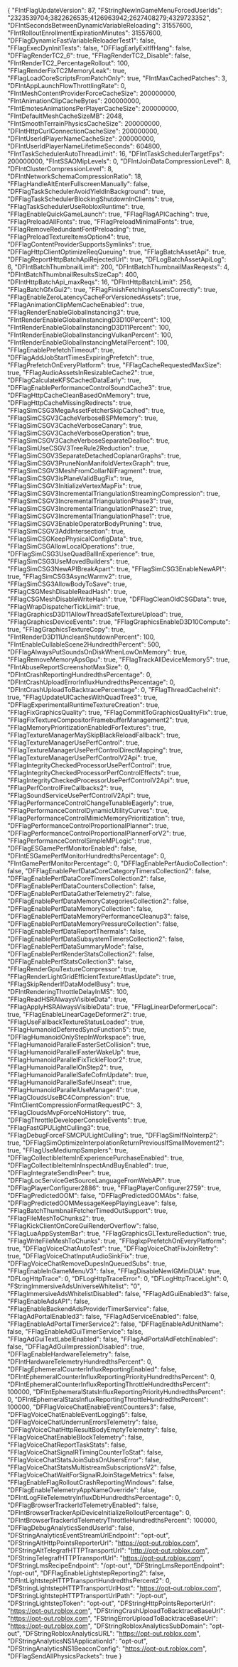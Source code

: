 {
"FIntFlagUpdateVersion": 87,
"FStringNewInGameMenuForcedUserIds": "2323539704;3822626535;4126963942;2627408279;4329723352",
"DFIntSecondsBetweenDynamicVariableReloading": 31557600,
"FIntRolloutEnrollmentExpirationMinutes": 31557600,
"DFFlagDynamicFastVariableReloaderTest1": false,
"FFlagExecDynInitTests": false,
"DFFlagEarlyExitIfHang": false,
"DFFlagRenderTC2_6": true,
"FFlagRenderTC2_Disable": false,
"FIntRenderTC2_PercentageRollout": 100,
"FFlagRenderFixTC2MemoryLeak": true,
"FFlagLoadCoreScriptsFromPatchOnly": true,
"FIntMaxCachedPatches": 3,
"DFIntAppLaunchFlowThrottlingRate": 0,
"FIntMeshContentProviderForceCacheSize": 200000000,
"FIntAnimationClipCacheBytes": 200000000,
"FIntEmotesAnimationsPerPlayerCacheSize": 200000000,
"FIntDefaultMeshCacheSizeMB": 2048,
"FIntSmoothTerrainPhysicsCacheSize": 200000000,
"DFIntHttpCurlConnectionCacheSize": 200000000,
"DFIntUserIdPlayerNameCacheSize": 200000000,
"DFIntUserIdPlayerNameLifetimeSeconds": 604800,
"FIntTaskSchedulerAutoThreadLimit": 16,
"DFIntTaskSchedulerTargetFps": 200000000,
"FIntSSAOMipLevels": 0,
"DFIntJoinDataCompressionLevel": 8,
"DFIntClusterCompressionLevel": 8,
"DFIntNetworkSchemaCompressionRatio": 18,
"FFlagHandleAltEnterFullscreenManually": false,
"DFFlagTaskSchedulerAvoidYieldInBackground": true,
"DFFlagTaskSchedulerBlockingShutdownInClients": true,
"FFlagTaskSchedulerUseRobloxRuntime": true,
"FFlagEnableQuickGameLaunch": true,
"FFlagFlagAPICaching": true,
"FFlagPreloadAllFonts": true,
"FFlagPreloadMinimalFonts": true,
"FFlagRemoveRedundantFontPreloading": true,
"FFlagPreloadTextureItemsOption4": true,
"DFFlagContentProviderSupportsSymlinks": true,
"DFFlagHttpClientOptimizeReqQueuing": true,
"FFlagBatchAssetApi": true,
"DFFlagReportHttpBatchApiRejectedUrl": true,
"DFLogBatchAssetApiLog": 6,
"DFIntBatchThumbnailLimit": 200,
"DFIntBatchThumbnailMaxReqests": 4,
"DFIntBatchThumbnailResultsSizeCap": 400,
"DFIntHttpBatchApi_maxReqs": 16,
"DFIntHttpBatchLimit": 256,
"FFlagBatchGfxGui2": true,
"FFlagFinishFetchingAssetsCorrectly": true,
"FFlagEnableZeroLatencyCacheForVersionedAssets": true,
"FFlagAnimationClipMemCacheEnabled": true,
"FFlagRenderEnableGlobalInstancing3": true,
"FIntRenderEnableGlobalInstancingD3D10Percent": 100,
"FIntRenderEnableGlobalInstancingD3D11Percent": 100,
"FIntRenderEnableGlobalInstancingVulkanPercent": 100,
"FIntRenderEnableGlobalInstancingMetalPercent": 100,
"FFlagEnablePrefetchTimeout": true,
"DFFlagAddJobStartTimesExpiringPrefetch": true,
"FFlagPrefetchOnEveryPlatform": true,
"FFlagCacheRequestedMaxSize": true,
"FFlagAudioAssetsInResizableCache2": true,
"DFFlagCalculateKFSCachedDataEarly": true,
"DFFlagEnablePerformanceControlSoundCache3": true,
"DFFlagHttpCacheCleanBasedOnMemory": true,
"DFFlagHttpCacheMissingRedirects": true,
"FFlagSimCSG3MegaAssetFetcherSkipCached": true,
"FFlagSimCSGV3CacheVerboseBSPMemory": true,
"FFlagSimCSGV3CacheVerboseCanary": true,
"FFlagSimCSGV3CacheVerboseOperation": true,
"FFlagSimCSGV3CacheVerboseSeparateDealloc": true,
"FFlagSimUseCSGV3TreeRule2Reduction": true,
"FFlagSimCSGV3SeparateDetachedCoplanarGraphs": true,
"FFlagSimCSGV3PruneNonManifoldVertexGraph": true,
"FFlagSimCSGV3MeshFromCollarNilFragment": true,
"FFlagSimCSGV3isPlaneValidBugFix": true,
"FFlagSimCSGV3InitializeVertexMapFix": true,
"FFlagSimCSGV3IncrementalTriangulationStreamingCompression": true,
"FFlagSimCSGV3IncrementalTriangulationPhase3": true,
"FFlagSimCSGV3IncrementalTriangulationPhase2": true,
"FFlagSimCSGV3IncrementalTriangulationPhase1": true,
"FFlagSimCSGV3EnableOperatorBodyPruning": true,
"FFlagSimCSGV3AddIntersection": true,
"FFlagSimCSGKeepPhysicalConfigData": true,
"FFlagSimCSGAllowLocalOperations": true,
"DFFlagSimCSG3UseQuadBallInExperience": true,
"FFlagSimCSG3UseMovedBuilders": true,
"FFlagSimCSG3NewAPIBreakApart": true,
"FFlagSimCSG3EnableNewAPI": true,
"FFlagSimCSG3AsyncWarmv2": true,
"FFlagSimCSG3AllowBodyToSave": true,
"FFlagCSGMeshDisableReadHash": true,
"FFlagCSGMeshDisableWriteHash": true,
"DFFlagCleanOldCSGData": true,
"FFlagWrapDispatcherTickLimit": true,
"FFlagGraphicsD3D11AllowThreadSafeTextureUpload": true,
"FFlagGraphicsDeviceEvents": true,
"FFlagGraphicsEnableD3D10Compute": true,
"FFlagGraphicsTextureCopy": true,
"FIntRenderD3D11UncleanShutdownPercent": 100,
"FIntEnableCullableScene2HundredthPercent": 500,
"DFFlagAlwaysPutSoundsOnDiskWhenLowOnMemory": true,
"FFlagRemoveMemoryApsGpu": true,
"FFlagTrackAllDeviceMemory5": true,
"FIntAbuseReportScreenshotMaxSize": 0,
"DFIntCrashReportingHundredthsPercentage": 0,
"DFIntCrashUploadErrorInfluxHundredthsPercentage": 0,
"DFIntCrashUploadToBacktracePercentage": 0,
"FFlagThreadCacheInit": true,
"FFlagUpdateUICachesWithQuadTree3": true,
"DFFlagExperimentalRuntimeTextureCreation": true,
"FFlagFixGraphicsQuality": true,
"FFlagCommitToGraphicsQualityFix": true,
"FFlagFixTextureCompositorFramebufferManagement2": true,
"FFlagMemoryPrioritizationEnabledForTextures": true,
"FFlagTextureManagerMaySkipBlackReloadFallback": true,
"FFlagTextureManagerUsePerfControl": true,
"FFlagTextureManagerUsePerfControlDirectMapping": true,
"FFlagTextureManagerUsePerfControlV2Api": true,
"FFlagIntegrityCheckedProcessorUsePerfControl": true,
"FFlagIntegrityCheckedProcessorPerfControlEffects": true,
"FFlagIntegrityCheckedProcessorUsePerfControlV2Api": true,
"FFlagPerfControlFireCallbacks2": true,
"FFlagSoundServiceUsePerfControlV2Api": true,
"FFlagPerformanceControlChangeTunableEagerly": true,
"FFlagPerformanceControlDynamicUtilityCurves": true,
"FFlagPerformanceControlMimicMemoryPrioritization": true,
"DFFlagPerformanceControlProportionalPlanner": true,
"DFFlagPerformanceControlProportionalPlannerForV2": true,
"FFlagPerformanceControlSimpleMPLogic": true,
"DFFlagESGamePerfMonitorEnabled": false,
"DFIntESGamePerfMonitorHundredthsPercentage": 0,
"FIntGamePerfMonitorPercentage": 0,
"DFFlagEnablePerfAudioCollection": false,
"DFFlagEnablePerfDataCoreCategoryTimersCollection2": false,
"DFFlagEnablePerfDataCoreTimersCollection2": false,
"DFFlagEnablePerfDataCountersCollection": false,
"DFFlagEnablePerfDataGatherTelemetry2": false,
"DFFlagEnablePerfDataMemoryCategoriesCollection2": false,
"DFFlagEnablePerfDataMemoryCollection": false,
"DFFlagEnablePerfDataMemoryPerformanceCleanup3": false,
"DFFlagEnablePerfDataMemoryPressureCollection": false,
"DFFlagEnablePerfDataReportThermals": false,
"DFFlagEnablePerfDataSubsystemTimersCollection2": false,
"DFFlagEnablePerfDataSummaryMode": false,
"DFFlagEnablePerfRenderStatsCollection2": false,
"DFFlagEnablePerfStatsCollection3": false,
"FFlagRenderGpuTextureCompressor": true,
"FFlagRenderLightGridEfficientTextureAtlasUpdate": true,
"FFlagSkipRenderIfDataModelBusy": true,
"DFIntRenderingThrottleDelayInMS": 100,
"FFlagReadHSRAlwaysVisibleData": true,
"FFlagApplyHSRAlwaysVisibleData": true,
"FFlagLinearDeformerLocal": true,
"FFlagEnableLinearCageDeformer2": true,
"FFlagUseFallbackTextureStatusLoaded": true,
"FFlagHumanoidDeferredSyncFunction5": true,
"DFFlagHumanoidOnlyStepInWorkspace": true,
"FFlagHumanoidParallelFasterSetCollision": true,
"FFlagHumanoidParallelFasterWakeUp": true,
"FFlagHumanoidParallelFixTickleFloor2": true,
"FFlagHumanoidParallelOnStep2": true,
"FFlagHumanoidParallelSafeCofmUpdate": true,
"FFlagHumanoidParallelSafeUnseat": true,
"FFlagHumanoidParallelUseManager4": true,
"FFlagCloudsUseBC4Compression": true,
"FIntClientCompressionFormatRequestPC": 3,
"FFlagCloudsMvpForceNoHistory": true,
"DFFlagThrottleDeveloperConsoleEvents": true,
"FFlagFastGPULightCulling3": true,
"FFlagDebugForceFSMCPULightCulling": true,
"DFFlagSimIfNoInterp2": true,
"DFFlagSimOptimizeInterpolationReturnPreviousIfSmallMovement2": true,
"FFlagUseMediumpSamplers": true,
"DFFlagCollectibleItemInExperiencePurchaseEnabled": true,
"DFFlagCollectibleItemInInspectAndBuyEnabled": true,
"DFFlagIntegrateSendInPeer": true,
"DFFlagLocServiceGetSourceLanguageFromWebAPI": true,
"DFFlagPlayerConfigurer2886": true,
"FFlagPlayerConfigurer2759": true,
"DFFlagPredictedOOM": false,
"DFFlagPredictedOOMAbs": false,
"DFFlagPredictedOOMMessageKeepPlayingLeave": false,
"FFlagBatchThumbnailFetcherTimedOutSupport": true,
"FFlagFileMeshToChunks2": true,
"FFlagKickClientOnCoreGuiRenderOverflow": false,
"FFlagLuaAppSystemBar": true,
"FFlagGraphicsGLTextureReduction": true,
"FFlagWriteFileMeshToChunks": true,
"FFlagIxpPrefetchOnEveryPlatform": true,
"DFFlagVoiceChatAutoTest": true,
"DFFlagVoiceChatFixJoinRetry": true,
"DFFlagVoiceChatInputAudioSinkFix": true,
"DFFlagVoiceChatRemoveDupesInQueuedSubs": true,
"FFlagEnableInGameMenuV3": false,
"FFlagDisableNewIGMinDUA": true,
"DFLogHttpTrace": 0,
"DFLogHttpTraceError": 0,
"DFLogHttpTraceLight": 0,
"FStringImmersiveAdsUniverseWhitelist": "0",
"FFlagImmersiveAdsWhitelistDisabled": false,
"FFlagAdGuiEnabled3": false,
"FFlagEnableAdsAPI": false,
"FFlagEnableBackendAdsProviderTimerService": false,
"FFlagAdPortalEnabled3": false,
"FFlagAdServiceEnabled": false,
"FFlagEnableAdPortalTimerService2": false,
"DFFlagEnableAdUnitName": false,
"FFlagEnableAdGuiTimerService": false,
"FFlagAdGuiTextLabelEnabled": false,
"FFlagAdPortalAdFetchEnabled": false,
"DFFlagAdGuiImpressionDisabled": true,
"DFFlagEnableHardwareTelemetry": false,
"DFIntHardwareTelemetryHundredthsPercent": 0,
"DFFlagEphemeralCounterInfluxReportingEnabled": false,
"DFIntEphemeralCounterInfluxReportingPriorityHundredthsPercent": 0,
"DFIntEphemeralCounterInfluxReportingThrottleHundredthsPercent": 100000,
"DFIntEphemeralStatsInfluxReportingPriorityHundredthsPercent": 0,
"DFIntEphemeralStatsInfluxReportingThrottleHundredthsPercent": 100000,
"DFFlagVoiceChatEnableEventCounters3": false,
"DFFlagVoiceChatEnableEventLogging5": false,
"DFFlagVoiceChatUnderrunErrorsTelemetry": false,
"DFFlagVoiceChatHttpResultBodyEmptyTelemetry": false,
"FFlagVoiceChatEnableBlockTelemetry": false,
"FFlagVoiceChatReportTaskStats": false,
"FFlagVoiceChatSignalRTimingCounterToStat": false,
"FFlagVoiceChatStatsJoinSubsOnUsersError": false,
"FFlagVoiceChatStatsMultistreamSubscriptionsV2": false,
"FFlagVoiceChatWaitForSignalRJoinStageMetrics": false,
"FFlagEnableFlagRolloutCrashReportingWindows": false,
"DFFlagEnableTelemetryAppNameOverride": false,
"DFIntLogFileTelemetryInfluxDbHundredthsPercentage": 0,
"DFFlagBrowserTrackerIdTelemetryEnabled": false,
"DFIntBrowserTrackerApiDeviceInitializeRolloutPercentage": 0,
"DFIntBrowserTrackerIdTelemetryThrottleHundredthsPercent": 100000,
"DFFlagDebugAnalyticsSendUserId": false,
"DFStringAnalyticsEventStreamUrlEndpoint": "opt-out",
"DFStringAltHttpPointsReporterUrl": "https://opt-out.roblox.com",
"DFStringAltTelegrafHTTPTransportUrl": "http://opt-out.roblox.com",
"DFStringTelegrafHTTPTransportUrl": "https://opt-out.roblox.com",
"DFStringLmsRecipeEndpoint": "/opt-out",
"DFStringLmsReportEndpoint": "/opt-out",
"DFFlagEnableLightstepReporting2": false,
"DFIntLightstepHTTPTransportHundredthsPercent2": 0,
"DFStringLightstepHTTPTransportUrlHost": "https://opt-out.roblox.com",
"DFStringLightstepHTTPTransportUrlPath": "/opt-out",
"DFStringLightstepToken": "opt-out",
"DFStringHttpPointsReporterUrl": "https://opt-out.roblox.com",
"DFStringCrashUploadToBacktraceBaseUrl": "https://opt-out.roblox.com",
"FStringErrorUploadToBacktraceBaseUrl": "https://opt-out.roblox.com",
"DFStringRobloxAnalyticsSubDomain": "opt-out",
"DFStringRobloxAnalyticsURL": "https://opt-out.roblox.com",
"DFStringAnalyticsNS1ApplicationId": "opt-out",
"DFStringAnalyticsNS1BeaconConfig": "https://opt-out.roblox.com",
"DFFlagSendAllPhysicsPackets": true
}
